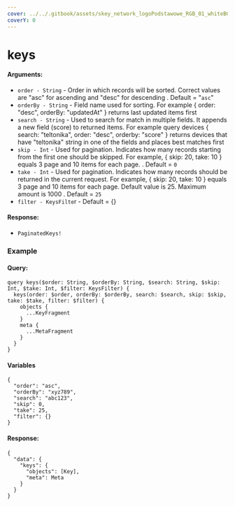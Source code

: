 ```yaml
---
cover: ../../.gitbook/assets/skey_network_logoPodstawowe_RGB_01_whiteBG.png
coverY: 0
---
```


# keys

#### Arguments:

* `order - String` - Order in which records will be sorted. Correct values are "asc" for ascending and "desc" for descending . Default = "`asc`"
* `orderBy - String` - Field name used for sorting. For example { order: "desc", orderBy: "updatedAt" } returns last updated items first
* `search - String` - Used to search for match in multiple fields. It appends a new field (score) to returned items. For example query devices { search: "teltonika", order: "desc", orderby: "score" } returns devices that have "teltonika" string in one of the fields and places best matches first
* `skip - Int` - Used for pagination. Indicates how many records starting from the first one should be skipped. For example, { skip: 20, take: 10 } equals 3 page and 10 items for each page. . Default = `0`
* `take - Int` - Used for pagination. Indicates how many records should be returned in the current request. For example, { skip: 20, take: 10 } equals 3 page and 10 items for each page. Default value is 25. Maximum amount is 1000 . Default = `25`
* `filter - KeysFilte`r - Default = {}

#### Response:

* `PaginatedKeys!`

### Example

#### Query:

```
query keys($order: String, $orderBy: String, $search: String, $skip: Int, $take: Int, $filter: KeysFilter) {
  keys(order: $order, orderBy: $orderBy, search: $search, skip: $skip, take: $take, filter: $filter) {
    objects {
      ...KeyFragment
    }
    meta {
      ...MetaFragment
    }
  }
}
```

#### Variables

```
{
  "order": "asc",
  "orderBy": "xyz789",
  "search": "abc123",
  "skip": 0,
  "take": 25,
  "filter": {}
}
```

#### Response:

```
{
  "data": {
    "keys": {
      "objects": [Key],
      "meta": Meta
    }
  }
}
```
